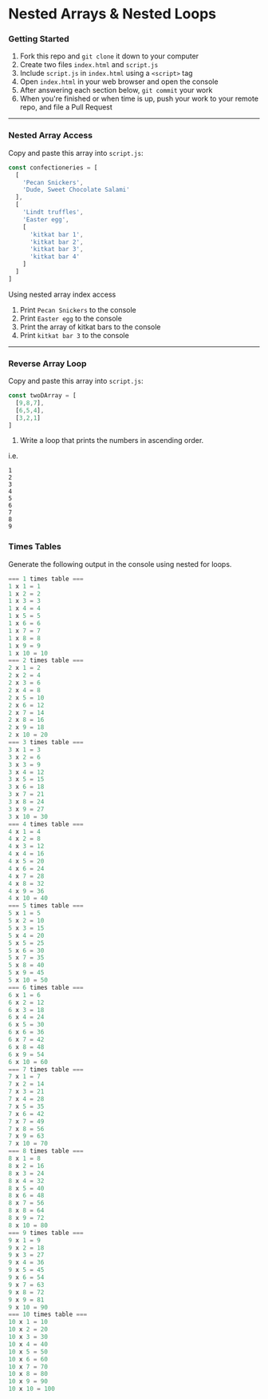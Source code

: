# Nested Arrays & Nested Loops

### Getting Started

1. Fork this repo and `git clone` it down to your computer
1. Create two files `index.html` and `script.js`
1. Include `script.js` in `index.html` using a `<script>` tag
1. Open `index.html` in your web browser and open the console
1. After answering each section below, `git commit` your work
1. When you're finished or when time is up, push your work to your remote repo, and file a Pull Request

---

### Nested Array Access

Copy and paste this array into `script.js`:

``` js
const confectioneries = [
  [
    'Pecan Snickers',
    'Dude, Sweet Chocolate Salami'
  ],
  [
    'Lindt truffles',
    'Easter egg',
    [
      'kitkat bar 1',
      'kitkat bar 2',
      'kitkat bar 3',
      'kitkat bar 4'
    ]
  ]
]
```

Using nested array index access

1. Print `Pecan Snickers` to the console
1. Print `Easter egg` to the console
1. Print the array of kitkat bars to the console
1. Print `kitkat bar 3` to the console

---

### Reverse Array Loop

Copy and paste this array into `script.js`:

``` js
const twoDArray = [
  [9,8,7],
  [6,5,4],
  [3,2,1]
]
```

1. Write a loop that prints the numbers in ascending order.

  i.e.

  ``` text
  1
  2
  3
  4
  5
  6
  7
  8
  9
  ```

### Times Tables

Generate the following output in the console using nested for loops.

``` js
=== 1 times table ===
1 x 1 = 1
1 x 2 = 2
1 x 3 = 3
1 x 4 = 4
1 x 5 = 5
1 x 6 = 6
1 x 7 = 7
1 x 8 = 8
1 x 9 = 9
1 x 10 = 10
=== 2 times table ===
2 x 1 = 2
2 x 2 = 4
2 x 3 = 6
2 x 4 = 8
2 x 5 = 10
2 x 6 = 12
2 x 7 = 14
2 x 8 = 16
2 x 9 = 18
2 x 10 = 20
=== 3 times table ===
3 x 1 = 3
3 x 2 = 6
3 x 3 = 9
3 x 4 = 12
3 x 5 = 15
3 x 6 = 18
3 x 7 = 21
3 x 8 = 24
3 x 9 = 27
3 x 10 = 30
=== 4 times table ===
4 x 1 = 4
4 x 2 = 8
4 x 3 = 12
4 x 4 = 16
4 x 5 = 20
4 x 6 = 24
4 x 7 = 28
4 x 8 = 32
4 x 9 = 36
4 x 10 = 40
=== 5 times table ===
5 x 1 = 5
5 x 2 = 10
5 x 3 = 15
5 x 4 = 20
5 x 5 = 25
5 x 6 = 30
5 x 7 = 35
5 x 8 = 40
5 x 9 = 45
5 x 10 = 50
=== 6 times table ===
6 x 1 = 6
6 x 2 = 12
6 x 3 = 18
6 x 4 = 24
6 x 5 = 30
6 x 6 = 36
6 x 7 = 42
6 x 8 = 48
6 x 9 = 54
6 x 10 = 60
=== 7 times table ===
7 x 1 = 7
7 x 2 = 14
7 x 3 = 21
7 x 4 = 28
7 x 5 = 35
7 x 6 = 42
7 x 7 = 49
7 x 8 = 56
7 x 9 = 63
7 x 10 = 70
=== 8 times table ===
8 x 1 = 8
8 x 2 = 16
8 x 3 = 24
8 x 4 = 32
8 x 5 = 40
8 x 6 = 48
8 x 7 = 56
8 x 8 = 64
8 x 9 = 72
8 x 10 = 80
=== 9 times table ===
9 x 1 = 9
9 x 2 = 18
9 x 3 = 27
9 x 4 = 36
9 x 5 = 45
9 x 6 = 54
9 x 7 = 63
9 x 8 = 72
9 x 9 = 81
9 x 10 = 90
=== 10 times table ===
10 x 1 = 10
10 x 2 = 20
10 x 3 = 30
10 x 4 = 40
10 x 5 = 50
10 x 6 = 60
10 x 7 = 70
10 x 8 = 80
10 x 9 = 90
10 x 10 = 100
```

